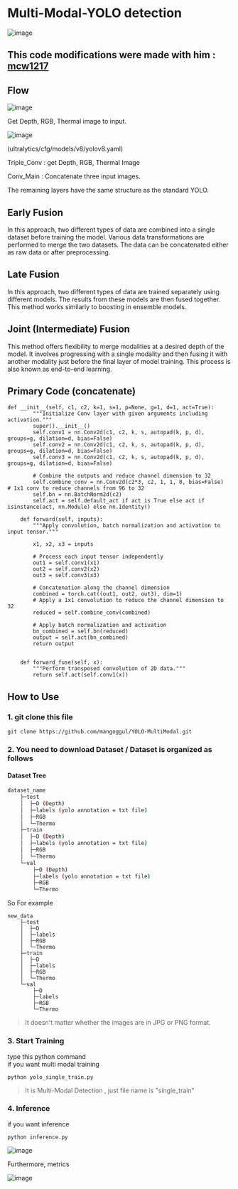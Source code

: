 

# Multi-Modal-YOLO detection
![image](https://github.com/user-attachments/assets/a6de1f4d-8e88-4a31-8638-618beced7848)

## This code modifications were made with him : [mcw1217](https://github.com/mcw1217)


## Flow
![image](https://blog.roboflow.com/content/images/2024/04/image-1203.webp)

Get Depth, RGB, Thermal image to input.  

![image](https://github.com/user-attachments/assets/a44f65e1-48f4-42a4-bd11-ff3cc9e46c2c)

(ultralytics/cfg/models/v8/yolov8.yaml)

Triple_Conv : get Depth, RGB, Thermal Image

Conv_Main : Concatenate three input images.

The remaining layers have the same structure as the standard YOLO.

## Early Fusion
In this approach, two different types of data are combined into a single dataset before training the model. Various data transformations are performed to merge the two datasets. The data can be concatenated either as raw data or after preprocessing.

## Late Fusion
In this approach, two different types of data are trained separately using different models. The results from these models are then fused together. This method works similarly to boosting in ensemble models.

## Joint (Intermediate) Fusion
This method offers flexibility to merge modalities at a desired depth of the model. It involves progressing with a single modality and then fusing it with another modality just before the final layer of model training. This process is also known as end-to-end learning. 

## Primary Code (concatenate)


```
def __init__(self, c1, c2, k=1, s=1, p=None, g=1, d=1, act=True):
        """Initialize Conv layer with given arguments including activation."""
        super().__init__()
        self.conv1 = nn.Conv2d(c1, c2, k, s, autopad(k, p, d), groups=g, dilation=d, bias=False)
        self.conv2 = nn.Conv2d(c1, c2, k, s, autopad(k, p, d), groups=g, dilation=d, bias=False)
        self.conv3 = nn.Conv2d(c1, c2, k, s, autopad(k, p, d), groups=g, dilation=d, bias=False)
        
        # Combine the outputs and reduce channel dimension to 32
        self.combine_conv = nn.Conv2d(c2*3, c2, 1, 1, 0, bias=False)  # 1x1 conv to reduce channels from 96 to 32
        self.bn = nn.BatchNorm2d(c2)
        self.act = self.default_act if act is True else act if isinstance(act, nn.Module) else nn.Identity()

    def forward(self, inputs):
        """Apply convolution, batch normalization and activation to input tensor."""
        
        x1, x2, x3 = inputs
        
        # Process each input tensor independently
        out1 = self.conv1(x1)
        out2 = self.conv2(x2)
        out3 = self.conv3(x3)
        
        # Concatenation along the channel dimension
        combined = torch.cat((out1, out2, out3), dim=1)
        # Apply a 1x1 convolution to reduce the channel dimension to 32
        reduced = self.combine_conv(combined)
        
        # Apply batch normalization and activation
        bn_combined = self.bn(reduced)
        output = self.act(bn_combined)
        return output
    
    
    def forward_fuse(self, x):
        """Perform transposed convolution of 2D data."""
        return self.act(self.conv1(x))
```


## How to Use
### 1. git clone this file 

    
```
git clone https://github.com/mangoggul/YOLO-MultiModal.git
```

### 2. You need to download Dataset / Dataset is organized as follows

#### Dataset Tree

```bash
dataset_name
    ├─test
    │  ├─D (Depth)
    │  ├─labels (yolo annotation = txt file)
    │  ├─RGB
    │  └─Thermo
    ├─train
    │  ├─D (Depth)
    │  ├─labels (yolo annotation = txt file)
    │  ├─RGB
    │  └─Thermo
    └─val
        ├─D (Depth)
        ├─labels (yolo annotation = txt file)
        ├─RGB
        └─Thermo
``` 
So For example 
```
new_data
    ├─test
    │  ├─D
    │  ├─labels
    │  ├─RGB
    │  └─Thermo
    ├─train
    │  ├─D
    │  ├─labels
    │  ├─RGB
    │  └─Thermo
    └─val
        ├─D
        ├─labels
        ├─RGB
        └─Thermo
``` 


> It doesn't matter whether the images are in JPG or PNG format.

### 3. Start Training
type this python command
<br/>
if you want multi modal training
```
python yolo_single_train.py
```
> It is Multi-Modal Detection , just file name is "single_train"


### 4. Inference 
if you want inference
```
python inference.py
```


![image](https://github.com/user-attachments/assets/3258bdce-0803-41b5-b5fa-aadafc1ede25)


Furthermore, metrics

![image](https://github.com/user-attachments/assets/104d5f34-7898-452a-b7dd-838e94e322b7)

